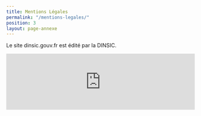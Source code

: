 ```yaml
---
title: Mentions Légales
permalink: "/mentions-legales/"
position: 3
layout: page-annexe
---
```

Le site dinsic.gouv.fr est édité par la DINSIC.

<iframe style="border: 0; width: 100%;" src="https://dinsic.innocraft.cloud/index.php?module=CoreAdminHome&action=optOut&language=fr&backgroundColor=&fontColor=&fontSize=1rem&fontFamily=%22Open%20Sans%22"></iframe>



